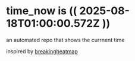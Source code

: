 # time_now is (( 2025-08-18T01:00:00.572Z ))

an automated repo that shows the currnent time

inspired by [breakingheatmap](https://github.com/breakingheatmap/breakingheatmap)
